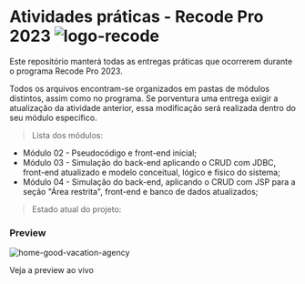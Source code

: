 # Atividades práticas - Recode Pro 2023 ![logo-recode](https://github.com/rodrigo-alberto/activities-recodepro/assets/85527665/29af73b4-cabb-4ab9-b791-9fea169dc8ce) 


Este repositório manterá todas as entregas práticas que ocorrerem durante o programa Recode Pro 2023. 

Todos os arquivos encontram-se organizados em pastas de módulos distintos, assim como no programa. Se porventura uma entrega exigir a atualização da atividade anterior, essa modificação será realizada dentro do seu módulo específico.

> Lista dos módulos:

+ Módulo 02 - Pseudocódigo e front-end inicial;
+ Módulo 03 - Simulação do back-end aplicando o CRUD com JDBC, front-end atualizado e modelo conceitual, lógico e físico do sistema;
+ Módulo 04 - Simulação do back-end, aplicando o CRUD com JSP para a seção "Área restrita", front-end e banco de dados atualizados;

> Estado atual do projeto:

### Preview
![home-good-vacation-agency](https://github.com/rodrigo-alberto/activities-recodepro/assets/85527665/c0a05406-9f72-43d0-911b-e1ce56933839)

Veja a preview ao vivo